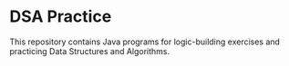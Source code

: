 # DSA Practice

This repository contains Java programs for logic-building exercises and practicing Data Structures and Algorithms.
